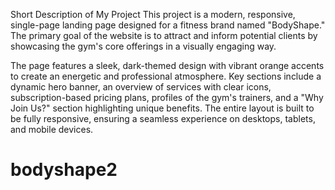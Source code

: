 Short Description of My Project
This project is a modern, responsive, single-page landing page designed for a fitness brand named "BodyShape." The primary goal of the website is to attract and inform potential clients by showcasing the gym's core offerings in a visually engaging way.

The page features a sleek, dark-themed design with vibrant orange accents to create an energetic and professional atmosphere. Key sections include a dynamic hero banner, an overview of services with clear icons, subscription-based pricing plans, profiles of the gym's trainers, and a "Why Join Us?" section highlighting unique benefits. The entire layout is built to be fully responsive, ensuring a seamless experience on desktops, tablets, and mobile devices.
# bodyshape2
